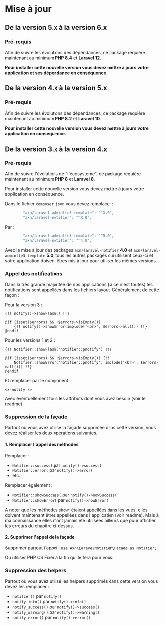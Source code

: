 Mise à jour
===========

De la version 5.x à la version 6.x
----------------------------------

### Pré-requis

Afin de suivre les évolutions des dépendances, ce package requière maintenant au minimum **PHP 8.4** et **Laravel 12**.

**Pour installer cette nouvelle version vous devez mettre à jours votre application et ses dépendance en conséquence.**


De la version 4.x à la version 5.x
----------------------------------

### Pré-requis

Afin de suivre les évolutions des dépendances, ce package requière maintenant au minimum **PHP 8.2** et **Laravel 10**.

**Pour installer cette nouvelle version vous devez mettre à jours votre application en conséquence.**


De la version 3.x à la version 4.x
-----------------------------------

### Pré-requis

Afin de suivre l'évolutions de "l'écosystème", ce package requière maintenant au minimum **PHP 8** et **Laravel 8**.

Pour installer cette nouvelle version vous devez mettre à jours votre application en conséquence.

Dans le fichier `composer.json` vous devez remplacer :

```js
        "axn/laravel-adminlte3-template": "^X.0",
        "axn/laravel-notifier": "^X.0",
```

Par :

```js
        "axn/laravel-adminlte3-template": "^5.0",
        "axn/laravel-notifier": "^4.0",
```

Avec la mise à jour des packages `axn/laravel-notifier` **4.0** et `axn/laravel-adminlte3-template` **5.0**, tous les autres packages qui utilisent ceux-ci et votre application doivent êtres mis à jour pour utiliser les mêmes versions.

### Appel des notifications

Dans la très grande majoritée de nos applications (si ce n'est toutes) les notifications sont appellées dans les fichiers layout. Généralement de cette façon :

Pour la version 3 :
```blade
{!! notify()->showFlash() !!}

@if (isset($errors) && !$errors->isEmpty())
    {!! notify()->showError(implode('<br>', $errors->all())) !!}
@endif
```

Pour les versions 1 et 2 :
```blade
{!! Notifier::showFlash('notifier::pnotify') !!}

@if (isset($errors) && !$errors->isEmpty()) {!!
    Notifier::showError('notifier::pnotify', implode('<br>', $errors->all())) !!}
@endif
```

Et remplacer par le component :

```blade
<x-notify />
```

Avec éventuellement tous les attributs dont vous avez besoin (voir le readme).

### Suppression de la façade

Partout où vous avez utilisé la façade supprimée dans cette version, vous devez réaliser les deux opérations suivantes.

#### 1. Remplacer l'appel des méthodes

Remplacer :

- `Notifier::success(` par `notify()->success(`
- `Notifier::error(` par `notify()->error(`
- etc.

Remplacer également :

- `Notifier::showSuccess(` par `notify()->nowSuccess(`
- `Notifier::showError(` par `notify()->nowError(`

A noter que les méthodes `show*` étaient appellées dans les vues, elles doivent maintenant êtres appellées dans l'application (voir readme). Mais à ma connaissance elles n'ont jamais été utilisées ailleurs que pour afficher les erreurs du chapitre ci-dessus.

#### 2. Supprimer l'appel de la façade

Supprimer partout l'appel : `use Axn\LaravelNotifier\Facade as Notifier;`

Ou utiliser PHP CS Fixer à la fin qui le fera pour vous.

### Suppression des helpers

Partout où vous avez utilisé les helpers supprimés dans cette version vous devez les remplacer :

  - `notifier()` par `notify()`
  - `notify_info()` par `notify()->info()`
  - `notify_success()` par `notify()->success()`
  - `notify_warning()` par `notify()->warning()`
  - `notify_error()` par `notify()->error()`
